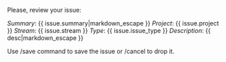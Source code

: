 Please, review your issue:

*Summary*: {{ issue.summary|markdown_escape }}
*Project*: {{ issue.project }}
*Stream*: {{ issue.stream }}
*Type*: {{ issue.issue_type }}
*Description*:
{{ desc|markdown_escape }}

Use /save command to save the issue or /cancel to drop it.
